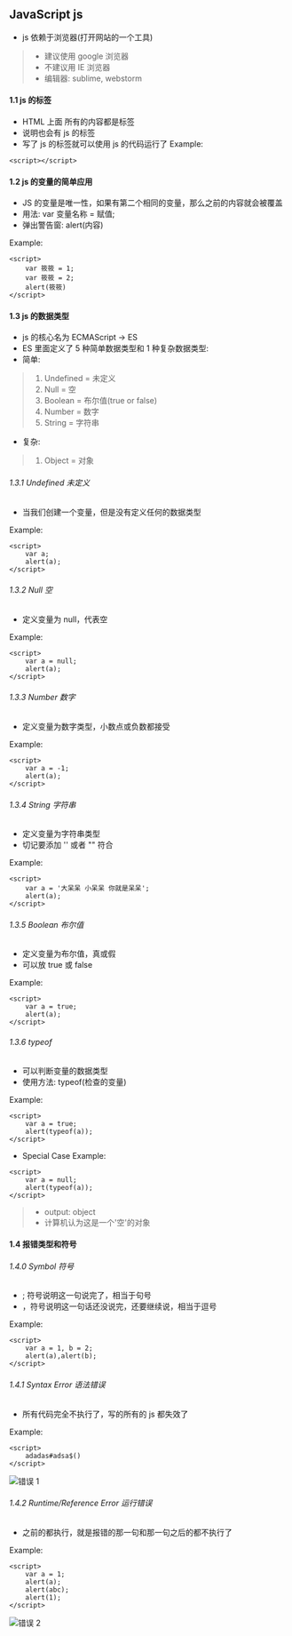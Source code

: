 ## JavaScript js
+ js 依赖于浏览器(打开网站的一个工具)
> + 建议使用 google 浏览器
> + 不建议用 IE 浏览器
> + 编辑器: sublime, webstorm

#### 1.1 js 的标签
+ HTML 上面 所有的内容都是标签
+ 说明也会有 js 的标签
+ 写了 js 的标签就可以使用 js 的代码运行了
Example:
```
<script></script>
```

#### 1.2 js 的变量的简单应用
+ JS 的变量是唯一性，如果有第二个相同的变量，那么之前的内容就会被覆盖
+ 用法: var 变量名称 = 赋值;
+ 弹出警告窗: alert(内容)

Example:
```
<script>
    var 筱筱 = 1;
    var 筱筱 = 2;
    alert(筱筱)
</script>
```

#### 1.3 js 的数据类型
+ js 的核心名为 ECMAScript -> ES
+ ES 里面定义了 5 种简单数据类型和 1 种复杂数据类型:
+ 简单:
> 1. Undefined = 未定义
> 2. Null = 空
> 3. Boolean = 布尔值(true or false)
> 4. Number = 数字
> 5. String = 字符串
+ 复杂:
> 1. Object = 对象

###### 1.3.1 Undefined 未定义
+ 当我们创建一个变量，但是没有定义任何的数据类型

Example:
```
<script>
    var a;
    alert(a);
</script>
```

###### 1.3.2 Null 空
+ 定义变量为 null，代表空

Example:
```
<script>
    var a = null;
    alert(a);
</script>
```

###### 1.3.3 Number 数字
+ 定义变量为数字类型，小数点或负数都接受

Example:
```
<script>
    var a = -1;
    alert(a);
</script>
```

###### 1.3.4 String 字符串
+ 定义变量为字符串类型
+ 切记要添加 '' 或者 "" 符合

Example:
```
<script>
    var a = '大呆呆 小呆呆 你就是呆呆';
    alert(a);
</script>
```

###### 1.3.5 Boolean 布尔值
+ 定义变量为布尔值，真或假
+ 可以放 true 或 false

Example:
```
<script>
    var a = true;
    alert(a);
</script>
```

###### 1.3.6 typeof
+ 可以判断变量的数据类型
+ 使用方法: typeof(检查的变量)

Example:
```
<script>
    var a = true;
    alert(typeof(a));
</script>
```

+ Special Case
Example:
```
<script>
    var a = null;
    alert(typeof(a));
</script>
```
> + output: object
> + 计算机认为这是一个'空'的对象

#### 1.4 报错类型和符号

###### 1.4.0 Symbol 符号
+ ; 符号说明这一句说完了，相当于句号
+ ，符号说明这一句话还没说完，还要继续说，相当于逗号

Example:
```
<script>
    var a = 1, b = 2;
    alert(a),alert(b);
</script>
```

###### 1.4.1 Syntax Error 语法错误
+ 所有代码完全不执行了，写的所有的 js 都失效了

Example:
```
<script>
    adadas#adsa$()
</script>
```
![错误 1](https://github.com/Tgc020202/Front-End-Learning/blob/main/demo/day%2019%20Javascript%20I/p1.PNG)

###### 1.4.2 Runtime/Reference Error 运行错误
+ 之前的都执行，就是报错的那一句和那一句之后的都不执行了

Example:
```
<script>
    var a = 1;
    alert(a);
    alert(abc);
    alert(1);
</script>
```
![错误 2](https://github.com/Tgc020202/Front-End-Learning/blob/main/demo/day%2019%20Javascript%20I/p2.PNG)
